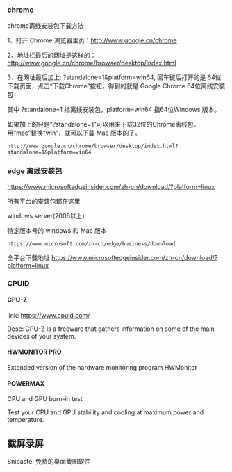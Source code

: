 
### chrome 

chrome离线安装包下载方法

1、打开 Chrome 浏览器主页：http://www.google.cn/chrome

2、地址栏最后的网址是这样的：http://www.google.cn/chrome/browser/desktop/index.html

3、在网址最后加上: ?standalone=1&platform=win64, 回车键后打开的是 64位下载页面，点击“下载Chrome”按钮，得到的就是 Google Chrome 64位离线安装包

其中 ?standalone=1 指离线安装包，platform=win64 指64位Windows 版本。

如果加上的只是“?standalone=1”可以用来下载32位的Chrome离线包。用“mac”替换“win”，就可以下载 Mac 版本的了。

    http://www.google.cn/chrome/browser/desktop/index.html?standalone=1&platform=win64


### edge 离线安装包

https://www.microsoftedgeinsider.com/zh-cn/download/?platform=linux

所有平台的安装包都在这里

windows server(2006以上)


特定版本号的 windows 和 Mac 版本

    https://www.microsoft.com/zh-cn/edge/business/download


全平台下载地址
    https://www.microsoftedgeinsider.com/zh-cn/download/?platform=linux


### CPUID

#### CPU-Z

link: https://www.cpuid.com/

Desc: CPU-Z is a freeware that gathers information on some of the main devices of your system.


#### HWMONITOR PRO

Extended version of the hardware monitoring program HWMonitor


#### POWERMAX

CPU and GPU burn-in test

Test your CPU and GPU stability and cooling at maximum power and temperature.


## 截屏录屏

Snipaste: 免费的桌面截图软件
